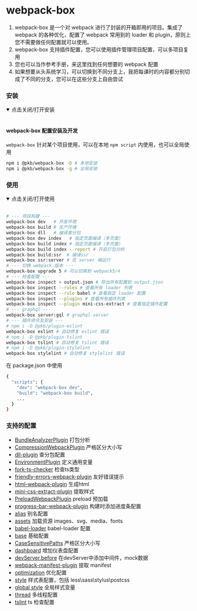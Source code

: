 # webpack-box

1. webpack-box 是一个对 webpack 进行了封装的开箱即用的项目。集成了 webpack 的各种优化，配置了 webpack 常用到的 loader 和 plugin，原则上您不需要做任何配置就可以使用。
2. webpack-box 支持插件配置，您可以使用插件管理项目配置，可以多项目复用
3. 您也可以当作参考手册，来这里找到任何想要的 webpack 配置
4. 如果想要从头系统学习，可以切换到不同分支上，我把每课时的内容都分别切成了不同的分支，您可以在这些分支上自由尝试

### 安装

<details open=“open”>
 <summary>点击关闭/打开安装</summary><br/>

#### webpack-box 配置安装及开发

`webpack-box` 针对某个项目使用，可以在本地 `npm script` 内使用，也可以全局使用

```bash
npm i @pkb/webpack-box -D # 本地安装
npm i @pkb/webpack-box -g # 全局安装
```

</details>

### 使用

<details open=“open”>
 <summary>点击关闭/打开使用</summary><br/>

```bash
# --- 项目构建 ---
webpack-box dev   # 开发环境
webpack-box build # 生产环境
webpack-box dll   # 编译差分包
webpack-box dev index   # 指定页面编译（多页面）
webpack-box build index # 指定页面编译（多页面）
webpack-box build index --report # 开启打包分析
webpack-box build:ssr  # 编译ssr
webpack-box ssr:server # 在 server 端运行
# --- 切换 webpack 版本 ---
webpack-box upgrade 5 # 可以切换到 webpack5/4
# --- 检查配置 ---
webpack-box inspect > output.json # 导出所有配置到 output.json
webpack-box inspect --rules # 查看所有 loader 列表
webpack-box inspect --rule babel # 查看指定 loader 配置
webpack-box inspect --plugins # 查看所有插件列表
webpack-box inspect --plugin mini-css-extract # 查看指定插件配置
# --- graphql ---
webpack-box server:gql # graphql-server
# --- 插件命令及安装 ---
# npm i -D @pkb/plugin-eslint
webpack-box eslint # 自动修复 eslint 错误
# npm i -D @pkb/plugin-tslint
webpack-box tslint # 自动修复 tslint 错误
# npm i -D @pkb/plugin-stylelint
webpack-box stylelint # 自动修复 stylelint 错误
```

在 package.json 中使用

```bash
{
  "scripts": {
    "dev": "webpack-box dev",
    "build": "webpack-box build",
    ...
  }
}
```

</details>

### 支持的配置

- [BundleAnalyzerPlugin](./config/BundleAnalyzerPlugin.js) 打包分析
- [CompressionWebpackPlugin](./config/CompressionWebpackPlugin.js) 严格区分大小写
- [dll-plugin](./config/DllPlugin.js) 查分包配置
- [EnvironmentPlugin](./config/EnvironmentPlugin.js) 定义通用变量
- [fork-ts-checker](./config/ForkTsChecker.js) 检查ts类型
- [friendly-errors-webpack-plugin](./config/FriendlyErrorsWebpackPlugin.js) 友好错误提示
- [html-webpack-plugin](./config/HtmlWebpackPlugin.js) 生成html
- [mini-css-extract-plugin](./config/MiniCssExtractPlugin.js) 提取样式
- [PreloadWebpackPlugin](./config/PreloadWebpackPlugin.js) preload 预加载
- [progress-bar-webpack-plugin](./config/ProgressBarPlugin.js) 构建时添加进度条配置
- [alias](./config/alias.js) 别名配置
- [assets](./config/assets.js) 加载资源 images、svg、media、fonts
- [babel-loader](./config/babelLoader.js) babel-loader 配置
- [base](./config/base.js) 基础配置
- [CaseSensitivePaths](./config/caseSensitivePaths.js) 严格区分大小写
- [dashboard](./config/dashboard.js) 增加仪表盘配置
- [devServer.before](./config/devServerBefore.js) 在devServer中添加中间件，mock数据
- [webpack-manifest-plugin](./config/manifest.js) 提取 manifest
- [optimization](./config/optimization.js) 优化配置
- [style](./config/style.js) 样式表配置，包括 less\sass\stylus\postcss
- [global style](./config/styleResourcesLoader.js) 全局样式变量
- [thread](./config/threadLoader.js) 多线程配置
- [tslint](./config/tslintPlugin.js) ts 检查配置

